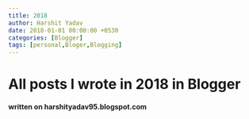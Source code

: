 ```yaml
---
title: 2018 
author: Harshit Yadav
date: 2018-01-01 00:00:00 +0530
categories: [Blogger]
tags: [personal,Bloger,Blogging]
---
```


# All posts I wrote in 2018 in Blogger

#### written on harshityadav95.blogspot.com
